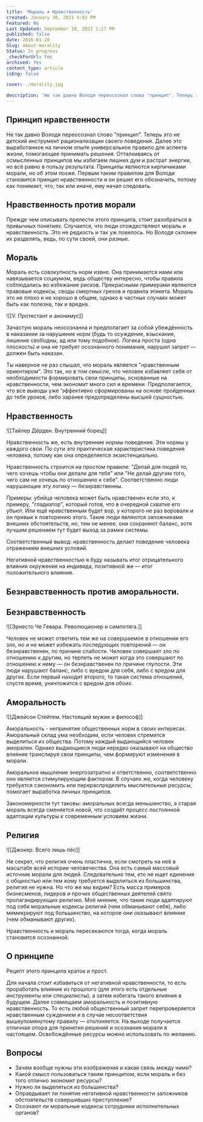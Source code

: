 ```yaml
---
title: 'Мораль ≠ Нравственность'
created: January 30, 2021 5:02 PM
Featured: No
Last Updated: September 18, 2022 1:27 PM
published: false
date: 2016-01-20
Slug: about-morality
Status: In progress
_checkForUrl: Yes
archived: Yes
content_type: article
isEng: false

cover: ./morality.jpg

description: 'Не так давно Володя переосознал слово "принцип". Теперь это не детский инструмент рационализации своего поведения. Далее это выработанное на личном опыте универсальное правило для аспекта жизни, помогающее принимать решения. Отталкиваясь от осмысленных принципов мы избегаем лишних дум и растрат энергии, но всё равно в пользу результата. Принципы являются кирпичиками морали, но об этом позже. Первым таким правилом для Володи становится принцип нравственности и он решил его обозначить, потому как понимает, что, так или иначе, ему начал следовать.'
---
```


## Принцип нравственности

Не так давно Володя переосознал слово "принцип". Теперь это не детский инструмент рационализации своего поведения. Далее это выработанное на личном опыте универсальное правило для аспекта жизни, помогающее принимать решения. Отталкиваясь от осмысленных принципов мы избегаем лишних дум и растрат энергии, но всё равно в пользу результата. Принципы являются кирпичиками морали, но об этом позже. Первым таким правилом для Володи становится принцип нравственности и он решил его обозначить, потому как понимает, что, так или иначе, ему начал следовать.

## Нравственность против морали

Прежде чем описывать прелести этого принципа, стоит разобраться в привычных понятиях. Случается, что люди отождествляют мораль и нравственность. Это не редкость и так уж повелось. Но Володя склонен их разделять, ведь, по сути своей, они разные.

## Мораль

Мораль есть совокупность норм извне. Она принимается нами или навязывается социумом, ведь обществу интересно, чтобы правила соблюдались во избежание рисков. Прекрасными примерами являются правовые кодексы, своды смертных грехов и правила этикета. Мораль это не плохо и не хорошо в общем, однако в частных случаях может быть как полезна, так и вредна.

![[V. Протестант и анонимус]]

Зачастую мораль неосознанна и предполагает за собой убеждённость в наказании за нарушение норм (будь то осуждение, взыскание, лишение свободны, ад или тому подобное). Логика проста (одна плоскость) и она не требует осознанного понимания, нарушил запрет — должен быть наказан.

Ты наверное не раз слышал, что мораль является "нравственным ориентиром". Это так, но в том смысле, что человек избавляет себя от необходимости формировать свои принципы, основанные на нравственности, чем экономит много сил и времени. Предполагается, что все выводы уже 'эффективно сформированы на основе пройденных до тебя уроков, либо заранее предопределены высшей сущностью.

## Нравственность

![[Тайлер Дёрден. Внутренний борец]]

Нравственность же, есть внутренние нормы поведения. Эти нормы у каждого свои. По сути это практическая характеристика поведения человека, потому как она определяется экзистенциально.

Нравственность строится на простом правиле: "Делай для людей то, чего хочешь чтобы они делали для тебя" или "Не делай другим того, чего сам не хочешь по отношению к себе". Соответственно люди нарушающие эту логику — безнравственны.

Примеры: убийца человека может быть нравственен если это, к примеру, "гладиатор", который готов, что в очередной схватке его убьют. Или ещё нравственным будет вор, у которого не раз воровали и он привык к повторению этого. Такие люди являются заложниками внешних обстоятельств, но, тем не менее, они сохраняют баланс, хотя лучшим решением тут будет выход за рамки системы.

Соответственный вывод: нравственность делает поведение человека отражением внешних условий.

Негативной нравственностью я буду называть итог отрицательного влияния окружения на индивида, позитивной же — итог положительного влияния.

## Безнравственность против аморальности.

## Безнравственность

![[Эрнесто Че Гевара. Революционер и симпотяга.]]

Человек не может ответить тем же на совершаемое в отношении его зло, но и не может избежать последующих повторений — он безнравственен, по причине слабости. Человек совершает зло по отношению к другим, но терпеть не может когда это совершают по отношению к нему — он безнравственен по причине глупости. Эти люди нарушают баланс, либо с вредом для себя, либо с вредом для других. Если первый находит второго, то такая система отношений, спустя время, уничтожится с вредом для обоих.

## Аморальность

![[Джейсон Стейтем. Настоящий мужик и философ]]

Аморальность - непринятие общественных норм в своих интересах. Аморальный склад ума необходим, если человек стремится выделиться из общества. Потому каждый выдающийся человек аморален. Однако выдающиеся люди нередко оказывают на общество влияние транслируя свои принципы, чем формируют изменения в морали.

Аморальное мышление энергозатратно и ответственно, соответственно оно является стимулирующим фактором. В случаях же, когда человеку требуется сэкономить или перераспределить мыслительные ресурсы, помогает выработка личных принципов.

Закономерности тут таковы: аморальных всегда меньшинство, а старая мораль всегда сменяется новой, что создаёт процесс постоянной адаптации культуры к современным условиям жизни.

## Религия

![[Джокер. Всего лишь пёс]]

Не секрет, что религия очень пластична, если смотреть на неё в масштабе всей истории человечества. Она есть самый массовый источник морали для людей. Следовательно тем, кто не ищет единения с общностью или тем кому требуется выделиться из большинства, религия не нужна. Но что же мы видим? Есть масса примеров бизнесменов, лидеров и прочих общественных деятелей свято пропагандирующих религию. Моё мнение, что такие люди адаптируют под себя моральные кодексы религий (чем обманывают себя), либо мимикрируют под большинство, на которое они оказывают влияние (чем обманывают других).

Нравственность и мораль пересекаются тогда, когда мораль становится осознанной.

## О принципе

Рецепт этого принципа краток и прост.

Для начала стоит избавиться от негативной нравственности, то есть проработать влияние из прошлого (для этого есть отдельные инструменты или специалисты), а затем избегать такого влияния в будущем. Далее совмещаем аморальность и позитивную нравственность. То есть любой общественный запрет перепроверяется нравственным суждением и в случае несоответствия вышеупомянутому правилу — отклоняется. На выходе получается отличная опора для принятия решений и осознания морали в настоящем. Освобождённые ресурсы можно использовать по желанию.

## Вопросы

- Зачем вообще нужны эти изображения и какая связь между ними?
- Какой смысл пользоваться таким принципом, если мораль и без того отлично экономит ресурсы?
- Нужно ли выделяться из большинства?
- Оправдывает ли понятие негативной нравственности заложников обстоятельств совершивших преступление?
- Осознают ли моральные кодексы сотрудники исполнительных органов?